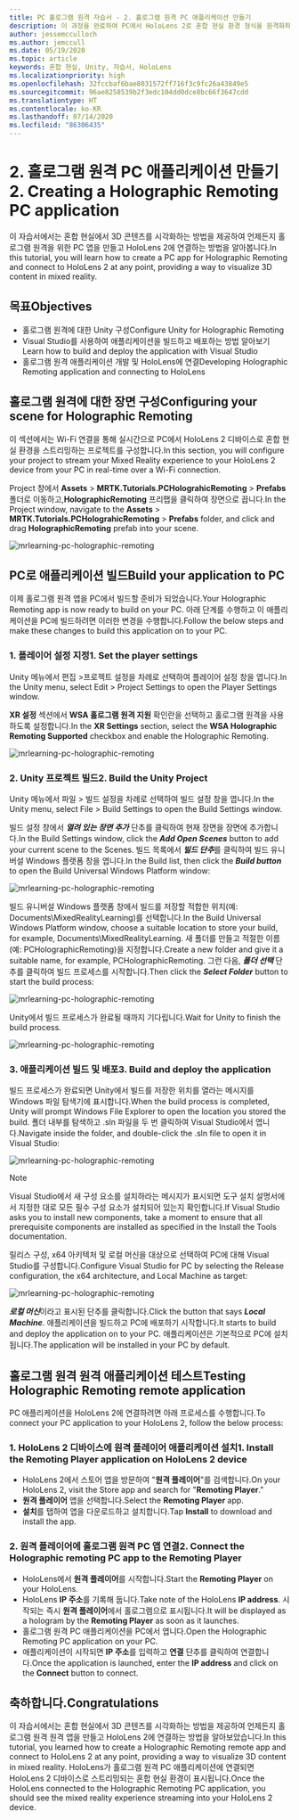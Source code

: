 ```yaml
---
title: PC 홀로그램 원격 자습서 - 2. 홀로그램 원격 PC 애플리케이션 만들기
description: 이 과정을 완료하여 PC에서 HoloLens 2로 혼합 현실 환경 형식을 원격화하는 방법을 알아보세요.
author: jessemcculloch
ms.author: jemccull
ms.date: 05/19/2020
ms.topic: article
keywords: 혼합 현실, Unity, 자습서, HoloLens
ms.localizationpriority: high
ms.openlocfilehash: 32fccbaf6bae8031572ff716f3c9fc26a43849e5
ms.sourcegitcommit: 96ae8258539b2f3edc104dd0dce8bc66f3647cdd
ms.translationtype: HT
ms.contentlocale: ko-KR
ms.lasthandoff: 07/14/2020
ms.locfileid: "86306435"
---
```

# <a name="2-creating-a-holographic-remoting-pc-application"></a><span data-ttu-id="03253-105">2. 홀로그램 원격 PC 애플리케이션 만들기</span><span class="sxs-lookup"><span data-stu-id="03253-105">2. Creating a Holographic Remoting PC application</span></span>

<span data-ttu-id="03253-106">이 자습서에서는 혼합 현실에서 3D 콘텐츠를 시각화하는 방법을 제공하여 언제든지 홀로그램 원격을 위한 PC 앱을 만들고 HoloLens 2에 연결하는 방법을 알아봅니다.</span><span class="sxs-lookup"><span data-stu-id="03253-106">In this tutorial, you will learn how to create a PC app for Holographic Remoting and connect to HoloLens 2 at any point, providing a way to visualize 3D content in mixed reality.</span></span>

## <a name="objectives"></a><span data-ttu-id="03253-107">목표</span><span class="sxs-lookup"><span data-stu-id="03253-107">Objectives</span></span>

* <span data-ttu-id="03253-108">홀로그램 원격에 대한 Unity 구성</span><span class="sxs-lookup"><span data-stu-id="03253-108">Configure Unity for Holographic Remoting</span></span>
* <span data-ttu-id="03253-109">Visual Studio를 사용하여 애플리케이션을 빌드하고 배포하는 방법 알아보기</span><span class="sxs-lookup"><span data-stu-id="03253-109">Learn how to build and deploy the application with Visual Studio</span></span>
* <span data-ttu-id="03253-110">홀로그램 원격 애플리케이션 개발 및 HoloLens에 연결</span><span class="sxs-lookup"><span data-stu-id="03253-110">Developing Holographic Remoting application and connecting to HoloLens</span></span>

## <a name="configuring-your-scene-for-holographic-remoting"></a><span data-ttu-id="03253-111">홀로그램 원격에 대한 장면 구성</span><span class="sxs-lookup"><span data-stu-id="03253-111">Configuring your scene for Holographic Remoting</span></span>

<span data-ttu-id="03253-112">이 섹션에서는 Wi-Fi 연결을 통해 실시간으로 PC에서 HoloLens 2 디바이스로 혼합 현실 환경을 스트리밍하는 프로젝트를 구성합니다.</span><span class="sxs-lookup"><span data-stu-id="03253-112">In this section, you will configure your project to stream your Mixed Reality experience to your HoloLens 2 device from your PC in real-time over a Wi-Fi connection.</span></span>

<span data-ttu-id="03253-113">Project 창에서 **Assets** > **MRTK.Tutorials.PCHolograhicRemoting** > **Prefabs** 폴더로 이동하고,**HolographicRemoting** 프리팹을 클릭하여 장면으로 끕니다.</span><span class="sxs-lookup"><span data-stu-id="03253-113">In the Project window, navigate to the **Assets** > **MRTK.Tutorials.PCHolograhicRemoting** > **Prefabs** folder, and click and drag **HolographicRemoting** prefab into your scene.</span></span>

![mrlearning-pc-holographic-remoting](images/mrlearning-pc-holographic-remoting/Tutorial2-Section1-Step1-1.png)

## <a name="build-your-application-to-pc"></a><span data-ttu-id="03253-115">PC로 애플리케이션 빌드</span><span class="sxs-lookup"><span data-stu-id="03253-115">Build your application to PC</span></span>

<span data-ttu-id="03253-116">이제 홀로그램 원격 앱을 PC에서 빌드할 준비가 되었습니다.</span><span class="sxs-lookup"><span data-stu-id="03253-116">Your Holographic Remoting app is now ready to build on your PC.</span></span> <span data-ttu-id="03253-117">아래 단계를 수행하고 이 애플리케이션을 PC에 빌드하려면 이러한 변경을 수행합니다.</span><span class="sxs-lookup"><span data-stu-id="03253-117">Follow the below steps and make these changes to build this application on to your PC.</span></span>

### <a name="1-set-the-player-settings"></a><span data-ttu-id="03253-118">1. 플레이어 설정 지정</span><span class="sxs-lookup"><span data-stu-id="03253-118">1. Set the player settings</span></span>

<span data-ttu-id="03253-119">Unity 메뉴에서 편집 >프로젝트 설정을 차례로 선택하여 플레이어 설정 창을 엽니다.</span><span class="sxs-lookup"><span data-stu-id="03253-119">In the Unity menu, select Edit > Project Settings to open the Player Settings window.</span></span>

<span data-ttu-id="03253-120">**XR 설정** 섹션에서 **WSA 홀로그램 원격 지원** 확인란을 선택하고 홀로그램 원격을 사용하도록 설정합니다.</span><span class="sxs-lookup"><span data-stu-id="03253-120">In the **XR Settings** section, select the **WSA Holographic Remoting Supported** checkbox and enable the Holographic Remoting.</span></span>

![mrlearning-pc-holographic-remoting](images/mrlearning-pc-holographic-remoting/Tutorial2-Section2-Step1-1.png)

### <a name="2-build-the-unity-project"></a><span data-ttu-id="03253-122">2. Unity 프로젝트 빌드</span><span class="sxs-lookup"><span data-stu-id="03253-122">2. Build the Unity Project</span></span>

<span data-ttu-id="03253-123">Unity 메뉴에서 파일 > 빌드 설정을 차례로 선택하여 빌드 설정 창을 엽니다.</span><span class="sxs-lookup"><span data-stu-id="03253-123">In the Unity menu, select File > Build Settings to open the Build Settings window.</span></span>

<span data-ttu-id="03253-124">빌드 설정 창에서 ***열려 있는 장면 추가*** 단추를 클릭하여 현재 장면을 장면에 추가합니다.</span><span class="sxs-lookup"><span data-stu-id="03253-124">In the Build Settings window, click the ***Add Open Scenes*** button to add your current scene to the Scenes.</span></span> <span data-ttu-id="03253-125">빌드 목록에서 ***빌드 단추***를 클릭하여 빌드 유니버설 Windows 플랫폼 창을 엽니다.</span><span class="sxs-lookup"><span data-stu-id="03253-125">In the Build list, then click the ***Build button*** to open the Build Universal Windows Platform window:</span></span>

![mrlearning-pc-holographic-remoting](images/mrlearning-pc-holographic-remoting/Tutorial2-Section2-Step2-1.png)

<span data-ttu-id="03253-127">빌드 유니버설 Windows 플랫폼 창에서 빌드를 저장할 적합한 위치(예: Documents\MixedRealityLearning)를 선택합니다.</span><span class="sxs-lookup"><span data-stu-id="03253-127">In the Build Universal Windows Platform window, choose a suitable location to store your build, for example, Documents\MixedRealityLearning.</span></span> <span data-ttu-id="03253-128">새 폴더를 만들고 적절한 이름(예: PCHolographicRemoting)을 지정합니다.</span><span class="sxs-lookup"><span data-stu-id="03253-128">Create a new folder and give it a suitable name, for example, PCHolographicRemoting.</span></span> <span data-ttu-id="03253-129">그런 다음, ***폴더 선택*** 단추를 클릭하여 빌드 프로세스를 시작합니다.</span><span class="sxs-lookup"><span data-stu-id="03253-129">Then click the ***Select Folder*** button to start the build process:</span></span>

![mrlearning-pc-holographic-remoting](images/mrlearning-pc-holographic-remoting/Tutorial2-Section2-Step2-2.png)

<span data-ttu-id="03253-131">Unity에서 빌드 프로세스가 완료될 때까지 기다립니다.</span><span class="sxs-lookup"><span data-stu-id="03253-131">Wait for Unity to finish the build process.</span></span>

![mrlearning-pc-holographic-remoting](images/mrlearning-pc-holographic-remoting/Tutorial2-Section2-Step2-3.png)

### <a name="3-build-and-deploy-the-application"></a><span data-ttu-id="03253-133">3. 애플리케이션 빌드 및 배포</span><span class="sxs-lookup"><span data-stu-id="03253-133">3. Build and deploy the application</span></span>

<span data-ttu-id="03253-134">빌드 프로세스가 완료되면 Unity에서 빌드를 저장한 위치를 열라는 메시지를 Windows 파일 탐색기에 표시합니다.</span><span class="sxs-lookup"><span data-stu-id="03253-134">When the build process is completed, Unity will prompt Windows File Explorer to open the location you stored the build.</span></span> <span data-ttu-id="03253-135">폴더 내부를 탐색하고 .sln 파일을 두 번 클릭하여 Visual Studio에서 엽니다.</span><span class="sxs-lookup"><span data-stu-id="03253-135">Navigate inside the folder, and double-click the .sln file to open it in Visual Studio:</span></span>

![mrlearning-pc-holographic-remoting](images/mrlearning-pc-holographic-remoting/Tutorial2-Section2-Step3-1.png)

> [!NOTE]
> <span data-ttu-id="03253-137">Visual Studio에서 새 구성 요소를 설치하라는 메시지가 표시되면 도구 설치 설명서에서 지정한 대로 모든 필수 구성 요소가 설치되어 있는지 확인합니다.</span><span class="sxs-lookup"><span data-stu-id="03253-137">If Visual Studio asks you to install new components, take a moment to ensure that all prerequisite components are installed as specified in the Install the Tools documentation.</span></span>

<span data-ttu-id="03253-138">릴리스 구성, x64 아키텍처 및 로컬 머신을 대상으로 선택하여 PC에 대해 Visual Studio를 구성합니다.</span><span class="sxs-lookup"><span data-stu-id="03253-138">Configure Visual Studio for PC by selecting the Release configuration, the x64 architecture, and Local Machine as target:</span></span>

![mrlearning-pc-holographic-remoting](images/mrlearning-pc-holographic-remoting/Tutorial2-Section2-Step3-2.png)

<span data-ttu-id="03253-140">***로컬 머신***이라고 표시된 단추를 클릭합니다.</span><span class="sxs-lookup"><span data-stu-id="03253-140">Click the button that says ***Local Machine***.</span></span> <span data-ttu-id="03253-141">애플리케이션을 빌드하고 PC에 배포하기 시작합니다.</span><span class="sxs-lookup"><span data-stu-id="03253-141">It starts to build and deploy the application on to your PC.</span></span> <span data-ttu-id="03253-142">애플리케이션은 기본적으로 PC에 설치됩니다.</span><span class="sxs-lookup"><span data-stu-id="03253-142">The application will be installed in your PC by default.</span></span>

## <a name="testing-holographic-remoting-remote-application"></a><span data-ttu-id="03253-143">홀로그램 원격 원격 애플리케이션 테스트</span><span class="sxs-lookup"><span data-stu-id="03253-143">Testing Holographic Remoting remote application</span></span>

<span data-ttu-id="03253-144">PC 애플리케이션을 HoloLens 2에 연결하려면 아래 프로세스를 수행합니다.</span><span class="sxs-lookup"><span data-stu-id="03253-144">To connect your PC application to your HoloLens 2, follow the below process:</span></span>

### <a name="1-install-the-remoting-player-application-on-hololens-2-device"></a><span data-ttu-id="03253-145">1. HoloLens 2 디바이스에 원격 플레이어 애플리케이션 설치</span><span class="sxs-lookup"><span data-stu-id="03253-145">1. Install the Remoting Player application on HoloLens 2 device</span></span>

* <span data-ttu-id="03253-146">HoloLens 2에서 스토어 앱을 방문하여 "**원격 플레이어**"를 검색합니다.</span><span class="sxs-lookup"><span data-stu-id="03253-146">On your HoloLens 2, visit the Store app and search for "**Remoting Player**."</span></span>
* <span data-ttu-id="03253-147">**원격 플레이어** 앱을 선택합니다.</span><span class="sxs-lookup"><span data-stu-id="03253-147">Select the **Remoting Player** app.</span></span>
* <span data-ttu-id="03253-148">**설치**를 탭하여 앱을 다운로드하고 설치합니다.</span><span class="sxs-lookup"><span data-stu-id="03253-148">Tap **Install** to download and install the app.</span></span>

### <a name="2-connect-the-holographic-remoting-pc-app-to-the-remoting-player"></a><span data-ttu-id="03253-149">2. 원격 플레이어에 홀로그램 원격 PC 앱 연결</span><span class="sxs-lookup"><span data-stu-id="03253-149">2. Connect the Holographic remoting PC app to the Remoting Player</span></span>

* <span data-ttu-id="03253-150">HoloLens에서 **원격 플레이어**를 시작합니다.</span><span class="sxs-lookup"><span data-stu-id="03253-150">Start the **Remoting Player** on your HoloLens.</span></span>
* <span data-ttu-id="03253-151">HoloLens **IP 주소**를 기록해 둡니다.</span><span class="sxs-lookup"><span data-stu-id="03253-151">Take note of the HoloLens **IP address**.</span></span> <span data-ttu-id="03253-152">시작되는 즉시 **원격 플레이어**에서 홀로그램으로 표시됩니다.</span><span class="sxs-lookup"><span data-stu-id="03253-152">It will be displayed as a hologram by the **Remoting Player** as soon as it launches.</span></span>
* <span data-ttu-id="03253-153">홀로그램 원격 PC 애플리케이션을 PC에서 엽니다.</span><span class="sxs-lookup"><span data-stu-id="03253-153">Open the Holographic Remoting PC application on your PC.</span></span>
* <span data-ttu-id="03253-154">애플리케이션이 시작되면 **IP 주소**를 입력하고 **연결** 단추를 클릭하여 연결합니다.</span><span class="sxs-lookup"><span data-stu-id="03253-154">Once the application is launched, enter the **IP address** and click on the **Connect**  button to connect.</span></span>

## <a name="congratulations"></a><span data-ttu-id="03253-155">축하합니다.</span><span class="sxs-lookup"><span data-stu-id="03253-155">Congratulations</span></span>

<span data-ttu-id="03253-156">이 자습서에서는 혼합 현실에서 3D 콘텐츠를 시각화하는 방법을 제공하여 언제든지 홀로그램 원격 원격 앱을 만들고 HoloLens 2에 연결하는 방법을 알아보았습니다.</span><span class="sxs-lookup"><span data-stu-id="03253-156">In this tutorial, you learned how to create a Holographic Remoting remote app and connect to HoloLens 2 at any point, providing a way to visualize 3D content in mixed reality.</span></span> <span data-ttu-id="03253-157">HoloLens가 홀로그램 원격 PC 애플리케이션에 연결되면 HoloLens 2 디바이스로 스트리밍되는 혼합 현실 환경이 표시됩니다.</span><span class="sxs-lookup"><span data-stu-id="03253-157">Once the HoloLens connected to the Holographic Remoting PC application, you should see the mixed reality experience streaming into your HoloLens 2 device.</span></span>
